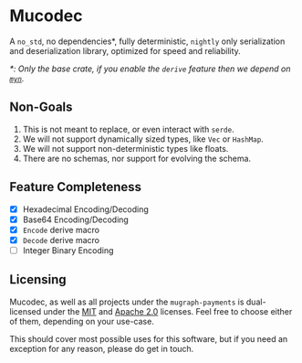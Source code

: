 # Mucodec

A `no_std`, no dependencies*, fully deterministic, `nightly` only serialization and deserialization library, optimized for speed and reliability.

*\*: Only the base crate, if you enable the `derive` feature then we depend on [`myn`](https://github.com/parasyte/myn).*

## Non-Goals

1. This is not meant to replace, or even interact with `serde`.
2. We will not support dynamically sized types, like `Vec` or `HashMap`.
3. We will not support non-deterministic types like floats.
4. There are no schemas, nor support for evolving the schema.

## Feature Completeness

* [x] Hexadecimal Encoding/Decoding
* [x] Base64 Encoding/Decoding
* [x] `Encode` derive macro
* [x] `Decode` derive macro
* [ ] Integer Binary Encoding

## Licensing

Mucodec, as well as all projects under the `mugraph-payments` is dual-licensed under the [MIT](./LICENSE) and [Apache 2.0](./LICENSE-APACHE) licenses. Feel free to choose either of them, depending on your use-case.

This should cover most possible uses for this software, but if you need an exception for any reason, please do get in touch.
